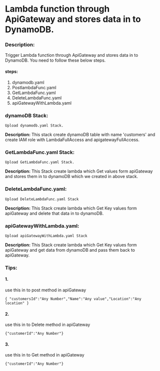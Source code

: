 
# Lambda function through ApiGateway and stores data in to DynamoDB.

### Description:
Trigger Lambda function through ApiGateway and stores data in to DynamoDB. You need to follow these below steps.

#### steps:
1. dynamodb.yaml
2. PostlambdaFunc.yaml
3. GetLambdaFunc.yaml
4. DeleteLambdaFunc.yaml
5. apiGatewayWithLambda.yaml

### dynamoDB Stack:
~~~
Upload dynamodb.yaml Stack.
~~~

**Description:**
This stack create dynamoDB table with name 'customers' and create IAM role with LambdaFullAccess and apigatewayFullAccess.



### GetLambdaFunc.yaml Stack:
~~~
Upload GetLambdaFunc.yaml Stack.
~~~

**Description:**
This Stack create lambda which Get values form apiGateway and stores them in to dynamoDB which we created in above stack.


### DeleteLambdaFunc.yaml:
~~~
Upload DeleteLambdaFunc.yaml Stack
~~~

**Description:**
This Stack create lambda which Get Key values form apiGateway and delete that data in to dynamoDB.


### apiGatewayWithLambda.yaml:
~~~
Upload apiGatewayWithLambda.yaml Stack
~~~

**Description:**
This Stack create lambda which Get Key values form apiGateway and get data from dynamoDB and pass them back to apiGateway.



### Tips:
#### 1.
use this in to post method in apiGateway
~~~
{ "customersId":"Any Number","Name":"Any value","Location":"Any location" }
~~~

#### 2.
use this in to Delete method in apiGateway
~~~
{"customerId":"Any Number"}
~~~


#### 3.
use this in to Get method in apiGateway
~~~
{"customerId":"Any Number"}
~~~


